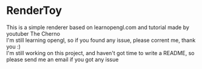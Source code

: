 # RenderToy
This is a simple renderer based on learnopengl.com and tutorial made by youtuber The Cherno<br />
I'm still learning opengl, so if you found any issue, please corrent me, thank you :)<br />
I'm still working on this project, and haven't got time to write a README, so please send me an email if you got any issue
